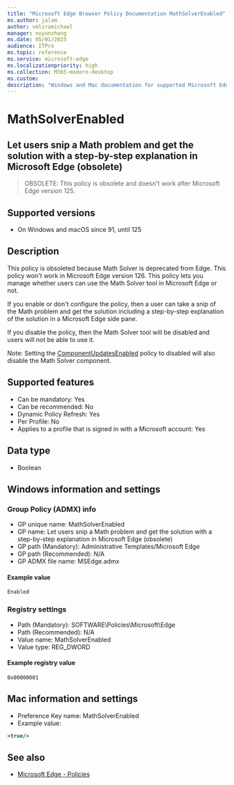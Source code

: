```yaml
---
title: "Microsoft Edge Browser Policy Documentation MathSolverEnabled"
ms.author: jalam
author: vmliramichael
manager: nuyunzhang
ms.date: 05/01/2025
audience: ITPro
ms.topic: reference
ms.service: microsoft-edge
ms.localizationpriority: high
ms.collection: M365-modern-desktop
ms.custom:
description: "Windows and Mac documentation for supported Microsoft Edge Browser policy: Let users snip a Math problem and get the solution with a step-by-step explanation in Microsoft Edge (obsolete)"
---
```


<!--THIS FILE IS AUTOMATICALLY GENERATED. MANUAL CHANGES WILL BE OVERWRITTEN.-->
<!--Please contact the Microsoft Edge Manageability team with any questions.-->

# MathSolverEnabled

## Let users snip a Math problem and get the solution with a step-by-step explanation in Microsoft Edge (obsolete)
> OBSOLETE: This policy is obsolete and doesn't work after Microsoft Edge version 125.

## Supported versions

- On Windows and macOS since 91, until 125

## Description

This policy is obsoleted because Math Solver is deprecated from Edge. This policy won't work in Microsoft Edge version 126. This policy lets you manage whether users can use the Math Solver tool in Microsoft Edge or not.

If you enable or don't configure the policy, then a user can take a snip of the Math problem and get the solution including a step-by-step explanation of the solution in a Microsoft Edge side pane.

If you disable the policy, then the Math Solver tool will be disabled and users will not be able to use it.

Note: Setting the [ComponentUpdatesEnabled](ComponentUpdatesEnabled.md) policy to disabled will also disable the Math Solver component.

## Supported features

- Can be mandatory: Yes
- Can be recommended: No
- Dynamic Policy Refresh: Yes
- Per Profile: No
- Applies to a profile that is signed in with a Microsoft account: Yes

## Data type

- Boolean

## Windows information and settings

### Group Policy (ADMX) info

- GP unique name: MathSolverEnabled
- GP name: Let users snip a Math problem and get the solution with a step-by-step explanation in Microsoft Edge (obsolete)
- GP path (Mandatory): Administrative Templates/Microsoft Edge
- GP path (Recommended): N/A
- GP ADMX file name: MSEdge.admx

#### Example value

```
Enabled
```

### Registry settings

- Path (Mandatory): SOFTWARE\Policies\Microsoft\Edge
- Path (Recommended): N/A
- Value name: MathSolverEnabled
- Value type: REG_DWORD

#### Example registry value

```
0x00000001
```


## Mac information and settings

- Preference Key name: MathSolverEnabled
- Example value:

```xml
<true/>
```

## See also
- [Microsoft Edge - Policies](../microsoft-edge-policies.md)
